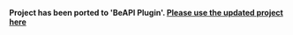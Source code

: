 **Project has been ported to 'BeAPI Plugin'. [Please use the updated project here](https://github.com/orubel/Beapi-API-Framework)**
